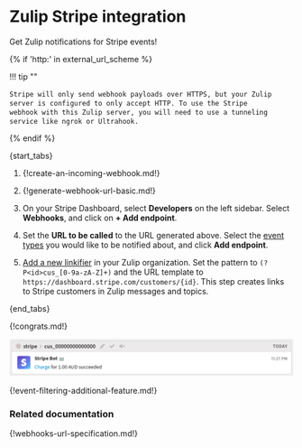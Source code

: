 # Zulip Stripe integration

Get Zulip notifications for Stripe events!

{% if 'http:' in external_url_scheme %}

!!! tip ""

    Stripe will only send webhook payloads over HTTPS, but your Zulip
    server is configured to only accept HTTP. To use the Stripe
    webhook with this Zulip server, you will need to use a tunneling
    service like ngrok or Ultrahook.

{% endif %}

{start_tabs}

1. {!create-an-incoming-webhook.md!}

1. {!generate-webhook-url-basic.md!}

1. On your Stripe Dashboard, select **Developers** on the left
   sidebar. Select **Webhooks**, and click on **+ Add endpoint**.

1. Set the **URL to be called** to the URL generated above. Select the
   [event types](#filtering-incoming-events) you would like to be notified
   about, and click **Add endpoint**.

1. [Add a new linkifier](/help/add-a-custom-linkifier) in your Zulip
   organization. Set the pattern to `(?P<id>cus_[0-9a-zA-Z]+)` and the URL
   template to `https://dashboard.stripe.com/customers/{id}`. This step
   creates links to Stripe customers in Zulip messages and topics.

{end_tabs}

{!congrats.md!}

![](/static/images/integrations/stripe/001.png)

{!event-filtering-additional-feature.md!}

### Related documentation

{!webhooks-url-specification.md!}
